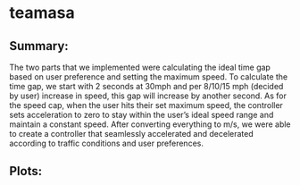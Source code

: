 # teamasa

## Summary:
The two parts that we implemented were calculating the ideal time gap based on user preference and setting the maximum speed. To calculate the time gap, we start with 2 seconds at 30mph and per 8/10/15 mph (decided by user) increase in speed, this gap will increase by another second. As for the speed cap, when the user hits their set maximum speed, the controller sets acceleration to zero to stay within the user’s ideal speed range and maintain a constant speed. After converting everything to m/s, we were able to create a controller that seamlessly accelerated and decelerated according to traffic conditions and user preferences.

## Plots:

